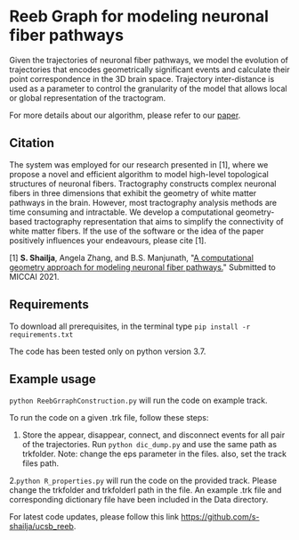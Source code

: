 # Reeb Graph for modeling neuronal fiber pathways

Given the trajectories of neuronal fiber pathways, we model the evolution of trajectories that encodes geometrically significant events and calculate their point correspondence in the 3D brain space. Trajectory inter-distance is used as a parameter to control the granularity of the model that allows local or global representation of the tractogram. 

For more details about our algorithm, please refer to our [paper](https://arxiv.org/abs/2108.01175).

## Citation

The system was employed for our research presented in [1], where we propose a novel and efficient algorithm to model high-level topological structures of neuronal fibers. Tractography constructs complex neuronal fibers in three dimensions that exhibit the geometry of white matter pathways in the brain. However, most tractography analysis methods are time consuming and intractable. We develop a computational geometry-based tractography representation that aims to simplify the connectivity of white matter fibers. If the use of the software or the idea of the paper positively influences your endeavours, please cite [1].

[1] **S. Shailja**, Angela Zhang, and B.S. Manjunath, "[A computational geometry approach for modeling neuronal fiber pathways.](https://arxiv.org/abs/2108.01175)"  Submitted to MICCAI 2021.

## Requirements

To download all prerequisites, in the terminal type
`pip install -r requirements.txt`

The code has been tested only on python version 3.7.


## Example usage

`python ReebGrraphConstruction.py` will run the code on example track.

 To run the code on a given .trk file, follow these steps:
 1. Store the appear, disappear, connect, and disconnect events for all pair of the trajectories. Run `python dic_dump.py` and use the same path as trkfolder. Note: change the eps parameter in the files. also, set the track files path.

 2.`python R_properties.py` will run the code on the provided track. Please change the trkfolder and trkfolderI path in the file.
An example .trk file and corresponding dictionary file have been included in the Data directory.

For latest code updates, please follow this link https://github.com/s-shailja/ucsb_reeb.
